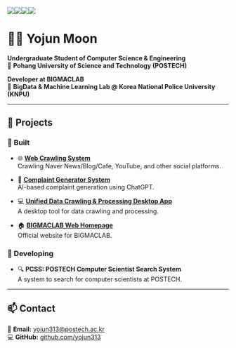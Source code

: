<a href="https://www.python.org" target="_blank"><img src="https://img.shields.io/badge/Python-3776AB?style=flat-square&logo=Python&logoColor=white"/></a><a href="https://nodejs.org/ko" target="_blank"><img src="https://img.shields.io/badge/Node.js-339933?style=flat-square&logo=Node.js&logoColor=white"/></a><a href="https://www.instagram.com/yo_jjun/" target="_blank"><img src="https://img.shields.io/badge/Instagram-E4405F?style=flat&logo=Instagram&logoColor=white"/></a><img src="https://img.shields.io/badge/macOS-000000?style=flat&logo=macOS&logoColor=white"/></a>

# 👨‍💻 Yojun Moon

**Undergraduate Student of Computer Science & Engineering**  
📍 **Pohang University of Science and Technology (POSTECH)**  

**Developer at BIGMACLAB**  
🏢 **BigData & Machine Learning Lab @ Korea National Police University (KNPU)**  

---

## 🚀 Projects

### 🔨 Built
- 🌐 **[Web Crawling System](http://bigmaclab-crawler.kro.kr:81)**  
  Crawling Naver News/Blog/Cafe, YouTube, and other social platforms.

- 🤖 **[Complaint Generator System](http://www.bigmaclab-gpt.kro.kr:112)**  
  AI-based complaint generation using ChatGPT.

- 💻 **[Unified Data Crawling & Processing Desktop App](https://knpu.re.kr/tool)**  
  A desktop tool for data crawling and processing.

- 🏠 **[BIGMACLAB Web Homepage](https://knpu.re.kr)**  
  Official website for BIGMACLAB.

### 🔧 Developing
- 🔍 **PCSS: POSTECH Computer Scientist Search System**  
  A system to search for computer scientists at POSTECH.

---

## 📫 Contact
📧 **Email:** yojun313@postech.ac.kr  
💻 **GitHub:** [github.com/yojun313](https://github.com/yojun313)




